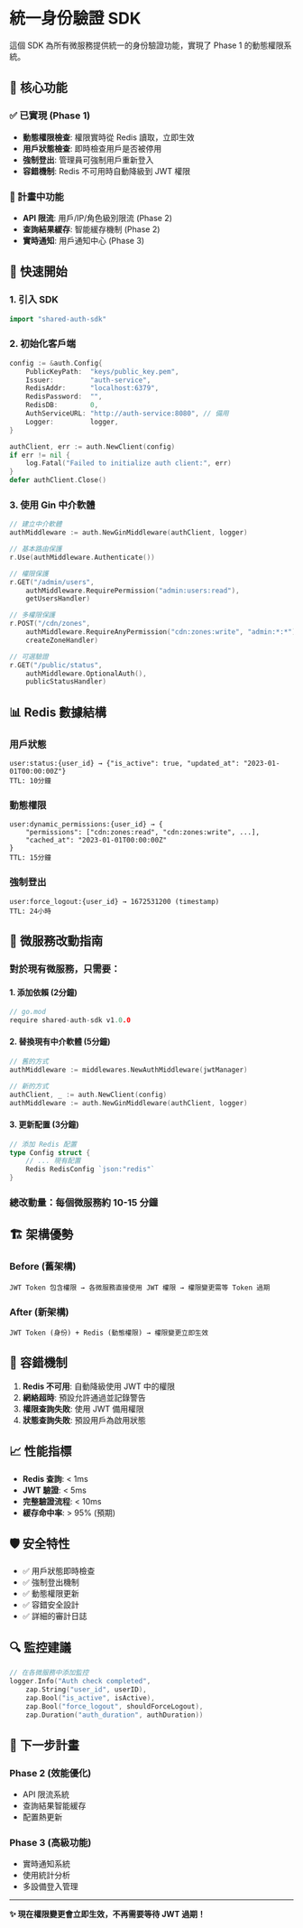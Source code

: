 # 統一身份驗證 SDK

這個 SDK 為所有微服務提供統一的身份驗證功能，實現了 Phase 1 的動態權限系統。

## 🌟 核心功能

### ✅ 已實現 (Phase 1)
- **動態權限檢查**: 權限實時從 Redis 讀取，立即生效
- **用戶狀態檢查**: 即時檢查用戶是否被停用
- **強制登出**: 管理員可強制用戶重新登入
- **容錯機制**: Redis 不可用時自動降級到 JWT 權限

### 🔄 計畫中功能
- **API 限流**: 用戶/IP/角色級別限流 (Phase 2)
- **查詢結果緩存**: 智能緩存機制 (Phase 2)
- **實時通知**: 用戶通知中心 (Phase 3)

## 🚀 快速開始

### 1. 引入 SDK

```go
import "shared-auth-sdk"
```

### 2. 初始化客戶端

```go
config := &auth.Config{
    PublicKeyPath:  "keys/public_key.pem",
    Issuer:         "auth-service",
    RedisAddr:      "localhost:6379",
    RedisPassword:  "",
    RedisDB:        0,
    AuthServiceURL: "http://auth-service:8080", // 備用
    Logger:         logger,
}

authClient, err := auth.NewClient(config)
if err != nil {
    log.Fatal("Failed to initialize auth client:", err)
}
defer authClient.Close()
```

### 3. 使用 Gin 中介軟體

```go
// 建立中介軟體
authMiddleware := auth.NewGinMiddleware(authClient, logger)

// 基本路由保護
r.Use(authMiddleware.Authenticate())

// 權限保護
r.GET("/admin/users", 
    authMiddleware.RequirePermission("admin:users:read"),
    getUsersHandler)

// 多權限保護
r.POST("/cdn/zones", 
    authMiddleware.RequireAnyPermission("cdn:zones:write", "admin:*:*"),
    createZoneHandler)

// 可選驗證
r.GET("/public/status",
    authMiddleware.OptionalAuth(),
    publicStatusHandler)
```

## 📊 Redis 數據結構

### 用戶狀態
```redis
user:status:{user_id} → {"is_active": true, "updated_at": "2023-01-01T00:00:00Z"}
TTL: 10分鐘
```

### 動態權限
```redis
user:dynamic_permissions:{user_id} → {
    "permissions": ["cdn:zones:read", "cdn:zones:write", ...],
    "cached_at": "2023-01-01T00:00:00Z"
}
TTL: 15分鐘
```

### 強制登出
```redis
user:force_logout:{user_id} → 1672531200 (timestamp)
TTL: 24小時
```

## 🔧 微服務改動指南

### 對於現有微服務，只需要：

#### 1. 添加依賴 (2分鐘)
```go
// go.mod
require shared-auth-sdk v1.0.0
```

#### 2. 替換現有中介軟體 (5分鐘)
```go
// 舊的方式
authMiddleware := middlewares.NewAuthMiddleware(jwtManager)

// 新的方式  
authClient, _ := auth.NewClient(config)
authMiddleware := auth.NewGinMiddleware(authClient, logger)
```

#### 3. 更新配置 (3分鐘)
```go
// 添加 Redis 配置
type Config struct {
    // ... 現有配置
    Redis RedisConfig `json:"redis"`
}
```

### 總改動量：每個微服務約 10-15 分鐘

## 🏗️ 架構優勢

### Before (舊架構)
```
JWT Token 包含權限 → 各微服務直接使用 JWT 權限 → 權限變更需等 Token 過期
```

### After (新架構)  
```
JWT Token (身份) + Redis (動態權限) → 權限變更立即生效
```

## 🔄 容錯機制

1. **Redis 不可用**: 自動降級使用 JWT 中的權限
2. **網絡超時**: 預設允許通過並記錄警告
3. **權限查詢失敗**: 使用 JWT 備用權限
4. **狀態查詢失敗**: 預設用戶為啟用狀態

## 📈 性能指標

- **Redis 查詢**: < 1ms
- **JWT 驗證**: < 5ms  
- **完整驗證流程**: < 10ms
- **緩存命中率**: > 95% (預期)

## 🛡️ 安全特性

- ✅ 用戶狀態即時檢查
- ✅ 強制登出機制  
- ✅ 動態權限更新
- ✅ 容錯安全設計
- ✅ 詳細的審計日誌

## 🔍 監控建議

```go
// 在各微服務中添加監控
logger.Info("Auth check completed",
    zap.String("user_id", userID),
    zap.Bool("is_active", isActive),
    zap.Bool("force_logout", shouldForceLogout),
    zap.Duration("auth_duration", authDuration))
```

## 🎯 下一步計畫

### Phase 2 (效能優化)
- API 限流系統
- 查詢結果智能緩存  
- 配置熱更新

### Phase 3 (高級功能)
- 實時通知系統
- 使用統計分析
- 多設備登入管理

---

**✨ 現在權限變更會立即生效，不再需要等待 JWT 過期！**